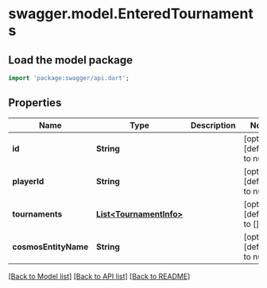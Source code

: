 # swagger.model.EnteredTournaments

## Load the model package
```dart
import 'package:swagger/api.dart';
```

## Properties
Name | Type | Description | Notes
------------ | ------------- | ------------- | -------------
**id** | **String** |  | [optional] [default to null]
**playerId** | **String** |  | [optional] [default to null]
**tournaments** | [**List&lt;TournamentInfo&gt;**](TournamentInfo.md) |  | [optional] [default to []]
**cosmosEntityName** | **String** |  | [optional] [default to null]

[[Back to Model list]](../README.md#documentation-for-models) [[Back to API list]](../README.md#documentation-for-api-endpoints) [[Back to README]](../README.md)


